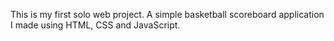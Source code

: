 This is my first solo web project. A simple basketball scoreboard application I made using HTML, CSS and JavaScript.
